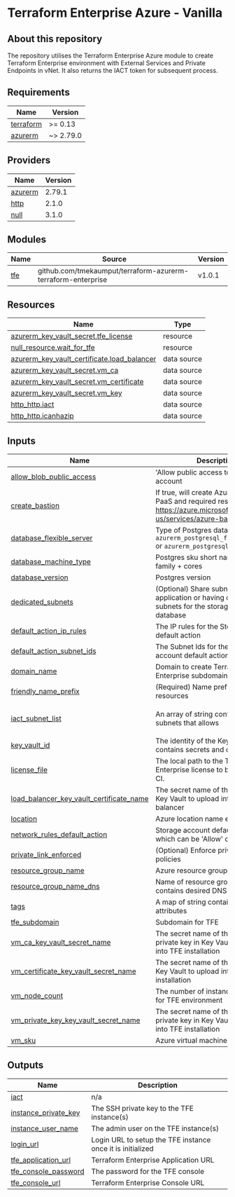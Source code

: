 # Terraform Enterprise Azure - Vanilla

## About this repository

The repository utilises the Terraform Enterprise Azure module to create Terraform Enterprise environment with External Services and Private Endpoints in vNet. It also returns the IACT token for subsequent process.


<!-- BEGIN_TF_DOCS -->
## Requirements

| Name | Version |
|------|---------|
| <a name="requirement_terraform"></a> [terraform](#requirement\_terraform) | >= 0.13 |
| <a name="requirement_azurerm"></a> [azurerm](#requirement\_azurerm) | ~> 2.79.0 |

## Providers

| Name | Version |
|------|---------|
| <a name="provider_azurerm"></a> [azurerm](#provider\_azurerm) | 2.79.1 |
| <a name="provider_http"></a> [http](#provider\_http) | 2.1.0 |
| <a name="provider_null"></a> [null](#provider\_null) | 3.1.0 |

## Modules

| Name | Source | Version |
|------|--------|---------|
| <a name="module_tfe"></a> [tfe](#module\_tfe) | github.com/tmekaumput/terraform-azurerm-terraform-enterprise | v1.0.1 |

## Resources

| Name | Type |
|------|------|
| [azurerm_key_vault_secret.tfe_license](https://registry.terraform.io/providers/hashicorp/azurerm/latest/docs/resources/key_vault_secret) | resource |
| [null_resource.wait_for_tfe](https://registry.terraform.io/providers/hashicorp/null/latest/docs/resources/resource) | resource |
| [azurerm_key_vault_certificate.load_balancer](https://registry.terraform.io/providers/hashicorp/azurerm/latest/docs/data-sources/key_vault_certificate) | data source |
| [azurerm_key_vault_secret.vm_ca](https://registry.terraform.io/providers/hashicorp/azurerm/latest/docs/data-sources/key_vault_secret) | data source |
| [azurerm_key_vault_secret.vm_certificate](https://registry.terraform.io/providers/hashicorp/azurerm/latest/docs/data-sources/key_vault_secret) | data source |
| [azurerm_key_vault_secret.vm_key](https://registry.terraform.io/providers/hashicorp/azurerm/latest/docs/data-sources/key_vault_secret) | data source |
| [http_http.iact](https://registry.terraform.io/providers/hashicorp/http/latest/docs/data-sources/http) | data source |
| [http_http.icanhazip](https://registry.terraform.io/providers/hashicorp/http/latest/docs/data-sources/http) | data source |

## Inputs

| Name | Description | Type | Default | Required |
|------|-------------|------|---------|:--------:|
| <a name="input_allow_blob_public_access"></a> [allow\_blob\_public\_access](#input\_allow\_blob\_public\_access) | 'Allow public access to the Storage account | `bool` | `false` | no |
| <a name="input_create_bastion"></a> [create\_bastion](#input\_create\_bastion) | If true, will create Azure Bastion PaaS and required resources https://azure.microsoft.com/en-us/services/azure-bastion/ | `bool` | `true` | no |
| <a name="input_database_flexible_server"></a> [database\_flexible\_server](#input\_database\_flexible\_server) | Type of Postgres database resource, `azurerm_postgresql_flexible_server` or `azurerm_postgresql_server` | `bool` | `true` | no |
| <a name="input_database_machine_type"></a> [database\_machine\_type](#input\_database\_machine\_type) | Postgres sku short name: tier + family + cores | `string` | `"GP_Standard_D4s_v3"` | no |
| <a name="input_database_version"></a> [database\_version](#input\_database\_version) | Postgres version | `number` | `12` | no |
| <a name="input_dedicated_subnets"></a> [dedicated\_subnets](#input\_dedicated\_subnets) | (Optional) Share subnet with application or having dedicated subnets for the storage and database | `bool` | `false` | no |
| <a name="input_default_action_ip_rules"></a> [default\_action\_ip\_rules](#input\_default\_action\_ip\_rules) | The IP rules for the Storage account default action | `list(string)` | `[]` | no |
| <a name="input_default_action_subnet_ids"></a> [default\_action\_subnet\_ids](#input\_default\_action\_subnet\_ids) | The Subnet Ids for the Storage account default action | `list(string)` | `[]` | no |
| <a name="input_domain_name"></a> [domain\_name](#input\_domain\_name) | Domain to create Terraform Enterprise subdomain within | `string` | n/a | yes |
| <a name="input_friendly_name_prefix"></a> [friendly\_name\_prefix](#input\_friendly\_name\_prefix) | (Required) Name prefix used for resources | `string` | n/a | yes |
| <a name="input_iact_subnet_list"></a> [iact\_subnet\_list](#input\_iact\_subnet\_list) | An array of string contains the list of subnets that allows | `list(string)` | <pre>[<br>  "0.0.0.0/0"<br>]</pre> | no |
| <a name="input_key_vault_id"></a> [key\_vault\_id](#input\_key\_vault\_id) | The identity of the Key Vault which contains secrets and certificates. | `string` | n/a | yes |
| <a name="input_license_file"></a> [license\_file](#input\_license\_file) | The local path to the Terraform Enterprise license to be provided by CI. | `string` | n/a | yes |
| <a name="input_load_balancer_key_vault_certificate_name"></a> [load\_balancer\_key\_vault\_certificate\_name](#input\_load\_balancer\_key\_vault\_certificate\_name) | The secret name of the certificate in Key Vault to upload into the load balancer | `string` | n/a | yes |
| <a name="input_location"></a> [location](#input\_location) | Azure location name e.g. East US | `string` | `"East US"` | no |
| <a name="input_network_rules_default_action"></a> [network\_rules\_default\_action](#input\_network\_rules\_default\_action) | Storage account default access rule, which can be 'Allow' or 'Deny' | `string` | n/a | yes |
| <a name="input_private_link_enforced"></a> [private\_link\_enforced](#input\_private\_link\_enforced) | (Optional) Enforce private link policies | `bool` | `false` | no |
| <a name="input_resource_group_name"></a> [resource\_group\_name](#input\_resource\_group\_name) | Azure resource group name | `string` | n/a | yes |
| <a name="input_resource_group_name_dns"></a> [resource\_group\_name\_dns](#input\_resource\_group\_name\_dns) | Name of resource group which contains desired DNS zone | `string` | n/a | yes |
| <a name="input_tags"></a> [tags](#input\_tags) | A map of string contains tag attributes | `map(string)` | `{}` | no |
| <a name="input_tfe_subdomain"></a> [tfe\_subdomain](#input\_tfe\_subdomain) | Subdomain for TFE | `string` | n/a | yes |
| <a name="input_vm_ca_key_vault_secret_name"></a> [vm\_ca\_key\_vault\_secret\_name](#input\_vm\_ca\_key\_vault\_secret\_name) | The secret name of the certificate private key in Key Vault to upload into TFE installation | `string` | n/a | yes |
| <a name="input_vm_certificate_key_vault_secret_name"></a> [vm\_certificate\_key\_vault\_secret\_name](#input\_vm\_certificate\_key\_vault\_secret\_name) | The secret name of the certificate in Key Vault to upload into TFE installation | `string` | n/a | yes |
| <a name="input_vm_node_count"></a> [vm\_node\_count](#input\_vm\_node\_count) | The number of instances to create for TFE environment | `number` | `2` | no |
| <a name="input_vm_private_key_key_vault_secret_name"></a> [vm\_private\_key\_key\_vault\_secret\_name](#input\_vm\_private\_key\_key\_vault\_secret\_name) | The secret name of the certificate private key in Key Vault to upload into TFE installation | `string` | n/a | yes |
| <a name="input_vm_sku"></a> [vm\_sku](#input\_vm\_sku) | Azure virtual machine sku | `string` | `"Standard_D4_v3"` | no |

## Outputs

| Name | Description |
|------|-------------|
| <a name="output_iact"></a> [iact](#output\_iact) | n/a |
| <a name="output_instance_private_key"></a> [instance\_private\_key](#output\_instance\_private\_key) | The SSH private key to the TFE instance(s) |
| <a name="output_instance_user_name"></a> [instance\_user\_name](#output\_instance\_user\_name) | The admin user on the TFE instance(s) |
| <a name="output_login_url"></a> [login\_url](#output\_login\_url) | Login URL to setup the TFE instance once it is initialized |
| <a name="output_tfe_application_url"></a> [tfe\_application\_url](#output\_tfe\_application\_url) | Terraform Enterprise Application URL |
| <a name="output_tfe_console_password"></a> [tfe\_console\_password](#output\_tfe\_console\_password) | The password for the TFE console |
| <a name="output_tfe_console_url"></a> [tfe\_console\_url](#output\_tfe\_console\_url) | Terraform Enterprise Console URL |
<!-- END_TF_DOCS -->